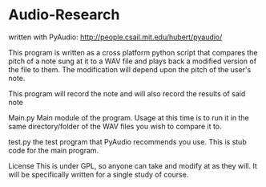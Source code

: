 Audio-Research
==============
written with PyAudio: http://people.csail.mit.edu/hubert/pyaudio/

This program is written as a cross platform python script that compares the
pitch of a note sung at it to a WAV file and plays back a modified version of
the file to them. The modification will depend upon the pitch of the user's
note.  

This program will record the note and will also record the results of said note    

Main.py
    Main module of the program. Usage at this time is to run it in the same
    directory/folder of the WAV files you wish to compare it to. 

test.py
    the test program that PyAudio recommends you use. This is stub code for the
    main program.

License
    This is under GPL, so anyone can take and modify at as they will. It will
    be specifically written for a single study of course.
    
